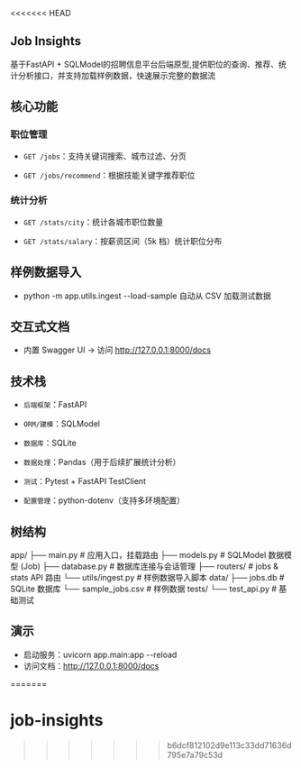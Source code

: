 <<<<<<< HEAD
## Job Insights  

基于FastAPI + SQLModel的招聘信息平台后端原型,提供职位的查询、推荐、统计分析接口，并支持加载样例数据，快速展示完整的数据流

## 核心功能

### 职位管理

- `GET /jobs`：支持关键词搜索、城市过滤、分页

- `GET /jobs/recommend`：根据技能关键字推荐职位

### 统计分析

- `GET /stats/city`：统计各城市职位数量

- `GET /stats/salary`：按薪资区间（5k 档）统计职位分布

## 样例数据导入

- python -m app.utils.ingest --load-sample 自动从 CSV 加载测试数据

## 交互式文档

- 内置 Swagger UI → 访问 http://127.0.0.1:8000/docs

## 技术栈

- `后端框架`：FastAPI

- `ORM/建模`：SQLModel

- `数据库`：SQLite

- `数据处理`：Pandas（用于后续扩展统计分析）

- `测试`：Pytest + FastAPI TestClient

- `配置管理`：python-dotenv（支持多环境配置）

## 树结构

app/
 ├── main.py          # 应用入口，挂载路由
 ├── models.py        # SQLModel 数据模型 (Job)
 ├── database.py      # 数据库连接与会话管理
 ├── routers/         # jobs & stats API 路由
 └── utils/ingest.py  # 样例数据导入脚本
data/
 ├── jobs.db          # SQLite 数据库
 └── sample_jobs.csv  # 样例数据
tests/
 └── test_api.py      # 基础测试

## 演示

- 启动服务：uvicorn app.main:app --reload
- 访问文档：http://127.0.0.1:8000/docs

=======
# job-insights
>>>>>>> b6dcf812102d9e113c33dd71636d795e7a79c53d
